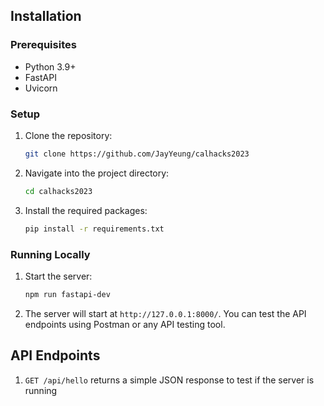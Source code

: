 ## Installation

### Prerequisites

-   Python 3.9+
-   FastAPI
-   Uvicorn

### Setup

1. Clone the repository:

    ```bash
    git clone https://github.com/JayYeung/calhacks2023
    ```

2. Navigate into the project directory:

    ```bash
    cd calhacks2023
    ```

3. Install the required packages:

    ```bash
    pip install -r requirements.txt
    ```

### Running Locally

1. Start the server:

    ```bash
    npm run fastapi-dev
    ```

2. The server will start at `http://127.0.0.1:8000/`. You can test the API endpoints using Postman or any API testing tool.

## API Endpoints

1. `GET /api/hello`
   returns a simple JSON response to test if the server is running
